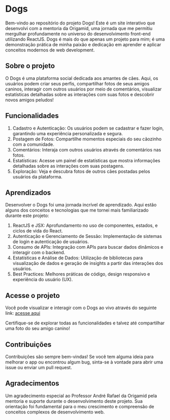 
# Dogs

Bem-vindo ao repositório do projeto Dogs! Este é um site interativo que desenvolvi com a mentoria da Origamid, uma jornada que me permitiu mergulhar profundamente no universo do desenvolvimento front-end utilizando ReactJS. Dogs é mais do que apenas um projeto para mim; é uma demonstração prática de minha paixão e dedicação em aprender e aplicar conceitos modernos de web development.

## Sobre o projeto

O Dogs é uma plataforma social dedicada aos amantes de cães. Aqui, os usuários podem criar seus perfis, compartilhar fotos de seus amigos caninos, interagir com outros usuários por meio de comentários, visualizar estatísticas detalhadas sobre as interações com suas fotos e descobrir novos amigos peludos!

## Funcionalidades

1. Cadastro e Autenticação: Os usuários podem se cadastrar e fazer login, garantindo uma experiência personalizada e segura.
2. Postagem de Fotos: Compartilhe momentos especiais do seu cãozinho com a comunidade.
3. Comentários: Interaja com outros usuários através de comentários nas fotos.
4. Estatísticas: Acesse um painel de estatísticas que mostra informações detalhadas sobre as interações com suas postagens.
5. Exploração: Veja e descubra fotos de outros cães postadas pelos usuários da plataforma.

## Aprendizados

Desenvolver o Dogs foi uma jornada incrível de aprendizado. Aqui estão alguns dos conceitos e tecnologias que me tornei mais familiarizado durante este projeto:

1. ReactJS e JSX: Aprofundamento no uso de componentes, estados, e ciclos de vida do React.
2. Autenticação e Gerenciamento de Sessão: Implementação de sistemas de login e autenticação de usuários.
3. Consumo de APIs: Integração com APIs para buscar dados dinâmicos e interagir com o backend.
4. Estatísticas e Análise de Dados: Utilização de bibliotecas para visualização de dados e geração de insights a partir das interações dos usuários.
5. Best Practices: Melhores práticas de código, design responsivo e experiência do usuário (UX).

## Acesse o projeto

Você pode visualizar e interagir com o Dogs ao vivo através do seguinte link: [acesse aqui](https://dogs-fc5to9697-ednaldorodrigues-projects.vercel.app/)

Certifique-se de explorar todas as funcionalidades e talvez até compartilhar uma foto do seu amigo canino!

## Contribuições

Contribuições são sempre bem-vindas! Se você tem alguma ideia para melhorar o app ou encontrou algum bug, sinta-se à vontade para abrir uma issue ou enviar um pull request.

## Agradecimentos

Um agradecimento especial ao Professor André Rafael da Origamid pela mentoria e suporte durante o desenvolvimento deste projeto. Sua orientação foi fundamental para o meu crescimento e compreensão de conceitos complexos de desenvolvimento web.
